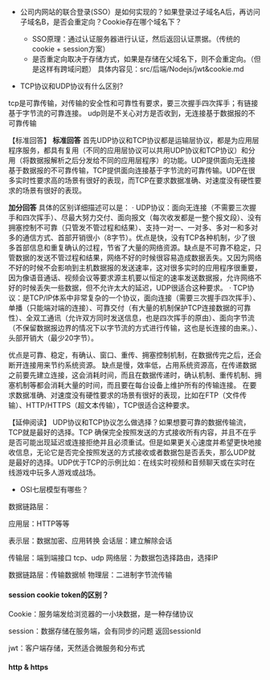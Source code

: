- 公司内网站的联合登录(SSO）是如何实现的？如果登录过子域名A后，再访问子域名B，是否会重定向？Cookie存在哪个域名下？

    - SSO原理：通过认证服务器进行认证，然后返回认证票据。（传统的cookie + session方案）
    - 是否重定向取决于存储方式，如果是存储在父域名下，则不会重定向。（但是这样有跨域问题）
具体内容见：src/后端/Nodejs/jwt&cookie.md

- TCP协议和UDP协议有什么区别?

tcp是可靠传输，对传输的安全性和可靠性有要求，要三次握手四次挥手；有链接基于字节流的可靠连接。
udp则是不关心对方是否收到，无连接基于数据报的不可靠传输

【标准回答】
<b>标准回答</b>
首先UDP协议和TCP协议都是运输层协议，都是为应用层程序服务，都具有复用（不同的应用层协议可以共用UDP协议和TCP协议）和分用（将数据报解析之后分发给不同的应用层程序）的功能。UDP提供面向无连接基于数据报的不可靠传输，TCP提供面向连接基于字节流的可靠传输。UDP在很多实时性要求高的场景有很好的表现，而TCP在要求数据准确、对速度没有硬性要求的场景有很好的表现。

<b>加分回答</b>
具体的区别详细描述可以是：
· UDP协议：面向无连接（不需要三次握手和四次挥手）、尽最大努力交付、面向报文（每次收发都是一整个报文段）、没有拥塞控制不可靠（只管发不管过程和结果）、支持一对一、一对多、多对一和多对多的通信方式、首部开销很小（8字节）。优点是快，没有TCP各种机制，少了很多首部信息和重复确认的过程，节省了大量的网络资源。缺点是不可靠不稳定，只管数据的发送不管过程和结果，网络不好的时候很容易造成数据丢失。又因为网络不好的时候不会影响到主机数据报的发送速率，这对很多实时的应用程序很重要，因为像语音通话、视频会议等要求源主机要以恒定的速率发送数据报，允许网络不好的时候丢失一些数据，但不允许太大的延迟，UDP很适合这种要求。
· TCP协议：是TCP/IP体系中非常复杂的一个协议，面向连接（需要三次握手四次挥手）、单播（只能端对端的连接）、可靠交付（有大量的机制保护TCP连接数据的可靠性）、全双工通讯（允许双方同时发送信息，也是四次挥手的原由）、面向字节流（不保留数据报边界的情况下以字节流的方式进行传输，这也是长连接的由来。）、头部开销大（最少20字节）。

优点是可靠、稳定，有确认、窗口、重传、拥塞控制机制，在数据传完之后，还会断开连接用来节约系统资源。
缺点是慢，效率低，占用系统资源高，在传递数据之前要先建立连接，这会消耗时间，而且在数据传递时，确认机制、重传机制、拥塞机制等都会消耗大量的时间，而且要在每台设备上维护所有的传输连接。
在要求数据准确、对速度没有硬性要求的场景有很好的表现，比如在FTP（文件传输）、HTTP/HTTPS（超文本传输），TCP很适合这种要求。

【延伸阅读】
UDP协议和TCP协议怎么做选择？如果想要可靠的数据传输流，TCP就是最好的选择。TCP 确保完全按照发送的方式接收所有内容，并且不在乎是否可能出现延迟或连接拒绝并且必须重试。但是如果更关心速度并希望更快地接收信息，无论它是否完全按照发送的方式接收或者数据包是否丢失，那么UDP就是最好的选择。UDP优于TCP的示例比如：在线实时视频和音频聊天或在实时在线游戏中玩多人游戏或战场。


- OSI七层模型有哪些？

数据链路层：

应用层：HTTP等等

表示层：数据加密、应用转换
会话层：建立解除会话

传输层：端到端接口 tcp、udp
网络层：为数据包选择路由，选择IP

数据链路层：传输数据帧
物理层：二进制字节流传输


####  session cookie token的区别？
Cookie：服务端发给浏览器的一小块数据，是一种存储协议

session：数据存储在服务端，会有同步的问题
返回sessionId

jwt：客户端存储，天然适合微服务和分布式


#### http & https
